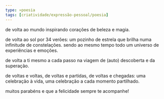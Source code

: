 ```yaml
---
type: »poesia
tags: [criatividade/expressão-pessoal/poesia]
---
```


de volta ao mundo
inspirando corações 
de beleza e magia.

de volta ao sol
por 34 verões:
um pozinho de estrela
que brilha numa infinitude de constelações. 
sendo ao mesmo tempo
todo um universo de experiências 
e emoções. 

de volta a ti mesmo
a cada passo na viagem
de (auto) descoberta e
da superação.

de voltas e voltas,
de voltas e partidas,
de voltas e chegadas:
uma celebração à vida,
uma celebração a cada momento partilhado. 

muitos parabéns e que a felicidade sempre te acompanhe!